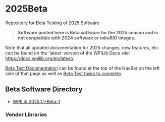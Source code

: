# 2025Beta
Repository for Beta Testing of 2025 Software

>**Software posted here is Beta software for the 2025 season and is not compatible with 2024 software or roboRIO images.**

Note that all updated documentation for 2025 changes, new features, etc. can be found on the 'latest' version of the WPILib Docs site: https://docs.wpilib.org/en/latest/.

[Beta Test Documentation](https://docs.wpilib.org/en/latest/docs/beta/beta-getting-started/index.html) can be found at the top of the NavBar on the left side of that page as well as [Beta Test tasks to complete](https://docs.wpilib.org/en/latest/docs/beta/tasks/index.html).

## Beta Software Directory

- [WPILib 2025.1.1-Beta-1](https://github.com/wpilibsuite/allwpilib/releases/tag/v2025.1.1-beta-1)

### Vendor Libraries

